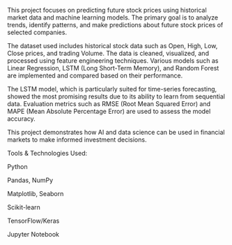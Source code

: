 This project focuses on predicting future stock prices using historical market data and machine learning models. The primary goal is to analyze trends, identify patterns, and make predictions about future stock prices of selected companies.

The dataset used includes historical stock data such as Open, High, Low, Close prices, and trading Volume. The data is cleaned, visualized, and processed using feature engineering techniques. Various models such as Linear Regression, LSTM (Long Short-Term Memory), and Random Forest are implemented and compared based on their performance.

The LSTM model, which is particularly suited for time-series forecasting, showed the most promising results due to its ability to learn from sequential data. Evaluation metrics such as RMSE (Root Mean Squared Error) and MAPE (Mean Absolute Percentage Error) are used to assess the model accuracy.

This project demonstrates how AI and data science can be used in financial markets to make informed investment decisions.

Tools & Technologies Used:

Python

Pandas, NumPy

Matplotlib, Seaborn

Scikit-learn

TensorFlow/Keras

Jupyter Notebook

